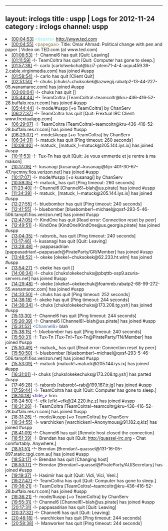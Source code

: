 
---
layout: irclogs
title : uspp | Logs for 2012-11-24
category : irclogs
channel: uspp
---
<li class="logitem"><a href="#00:04:53" name="00:04:53" class="time">[00:04:53]</a> <span class="person" style="color:#7deee6">&lt;itspara&gt;</span> <a href="http://www.ted.com/talks/omar_ahmad_political_change_with_pen_and_paper.html" target="_blank">http://www.ted.com</a> </li>
<li class="logitem"><a href="#00:04:55" name="00:04:55" class="time">[00:04:55]</a> <span class="person" style="color:#817e41">&lt;papegaai&gt;</span> Title: Omar Ahmad: Political change with pen and paper | Video on TED.com (at www.ted.com) </li>
<li class="logitem"><a href="#01:06:53" name="01:06:53" class="time">[01:06:53]</a> -!- <span class="quit">Channel6</span> has quit [Quit: Leaving] </li>
<li class="logitem"><a href="#01:11:59" name="01:11:59" class="time">[01:11:59]</a> -!- <span class="quit">TeamColtra</span> has quit [Quit: Computer has gone to sleep.] </li>
<li class="logitem"><a href="#01:57:38" name="01:57:38" class="time">[01:57:38]</a> -!- <span class="join">carlo</span> [carlo!webchat@bzi7-ptem71-4-4-acpu459.39-2.cable.virginmedia.com] has joined #uspp </li>
<li class="logitem"><a href="#01:58:54" name="01:58:54" class="time">[01:58:54]</a> -!- <span class="quit">carlo</span> has quit [Client Quit] </li>
<li class="logitem"><a href="#02:51:50" name="02:51:50" class="time">[02:51:50]</a> -!- <span class="join">chuks</span> [chuks!~chuksokek@azwegij.rabatp2-13-44-227-05.wanamaroc.com] has joined #uspp </li>
<li class="logitem"><a href="#03:00:04" name="03:00:04" class="time">[03:00:04]</a> -!- <span class="quit">chuks</span> has quit [] </li>
<li class="logitem"><a href="#05:44:44" name="05:44:44" class="time">[05:44:44]</a> -!- <span class="join">TeamColtra</span> [TeamColtra!~teamcoltr@kru-436-416-52-28.buffalo.res.rr.com] has joined #uspp </li>
<li class="logitem"><a href="#05:44:44" name="05:44:44" class="time">[05:44:44]</a> -!- mode/<span class="mode">#uspp</span> [+o TeamColtra] by ChanServ </li>
<li class="logitem"><a href="#06:27:37" name="06:27:37" class="time">[06:27:37]</a> -!- <span class="quit">TeamColtra</span> has quit [Quit: Frextual IRC Client: www.frextualapp.com] </li>
<li class="logitem"><a href="#06:29:07" name="06:29:07" class="time">[06:29:07]</a> -!- <span class="join">TeamColtra</span> [TeamColtra!~teamcoltr@kru-436-416-52-28.buffalo.res.rr.com] has joined #uspp </li>
<li class="logitem"><a href="#06:29:07" name="06:29:07" class="time">[06:29:07]</a> -!- mode/<span class="mode">#uspp</span> [+o TeamColtra] by ChanServ </li>
<li class="logitem"><a href="#06:34:31" name="06:34:31" class="time">[06:34:31]</a> -!- <span class="quit">matuck</span> has quit [Ping timeout: 260 seconds] </li>
<li class="logitem"><a href="#10:08:40" name="10:08:40" class="time">[10:08:40]</a> -!- <span class="join">matuck_</span> [matuck_!~matuck@205.144.iys.ix] has joined #uspp </li>
<li class="logitem"><a href="#10:11:53" name="10:11:53" class="time">[10:11:53]</a> -!- <span class="quit">Tux-Tn</span> has quit [Quit: Je vous emmerde et je rentre à ma maison] </li>
<li class="logitem"><a href="#10:17:06" name="10:17:06" class="time">[10:17:06]</a> -!- <span class="join">kusanagi</span> [kusanagi!~kusanagi@tijn-401-30-67-47.nycmny.fios.verizon.net] has joined #uspp </li>
<li class="logitem"><a href="#10:17:07" name="10:17:07" class="time">[10:17:07]</a> -!- mode/<span class="mode">#uspp</span> [+o kusanagi] by ChanServ </li>
<li class="logitem"><a href="#10:59:35" name="10:59:35" class="time">[10:59:35]</a> -!- <span class="quit">matuck_</span> has quit [Ping timeout: 260 seconds] </li>
<li class="logitem"><a href="#11:23:40" name="11:23:40" class="time">[11:23:40]</a> -!- <span class="join">Channel6</span> [Channel6!~blah@us.pirate] has joined #uspp </li>
<li class="logitem"><a href="#11:34:39" name="11:34:39" class="time">[11:34:39]</a> -!- <span class="join">matuck_</span> [matuck_!~matuck@205.144.iys.ix] has joined #uspp </li>
<li class="logitem"><a href="#12:27:55" name="12:27:55" class="time">[12:27:55]</a> -!- <span class="quit">bluebomber</span> has quit [Ping timeout: 240 seconds] </li>
<li class="logitem"><a href="#12:41:55" name="12:41:55" class="time">[12:41:55]</a> -!- <span class="join">bluebomber</span> [bluebomber!~michael@qxsf-293-5-46-506.tampfl.fios.verizon.net] has joined #uspp </li>
<li class="logitem"><a href="#12:47:05" name="12:47:05" class="time">[12:47:05]</a> -!- <span class="quit">KindOne</span> has quit [Read error: Connection reset by peer] </li>
<li class="logitem"><a href="#12:49:51" name="12:49:51" class="time">[12:49:51]</a> -!- <span class="join">KindOne</span> [KindOne!KindOne@us.georgia.pirate] has joined #uspp </li>
<li class="logitem"><a href="#13:04:35" name="13:04:35" class="time">[13:04:35]</a> -!- <span class="quit">rabsrob_</span> has quit [Ping timeout: 240 seconds] </li>
<li class="logitem"><a href="#13:17:46" name="13:17:46" class="time">[13:17:46]</a> -!- <span class="quit">kusanagi</span> has quit [Quit: Leaving] </li>
<li class="logitem"><a href="#13:28:48" name="13:28:48" class="time">[13:28:48]</a> -!- <span class="join">pappasadrian</span> [pappasadrian!~pappasadr@PirateParty/GR/Member] has joined #uspp </li>
<li class="logitem"><a href="#13:48:52" name="13:48:52" class="time">[13:48:52]</a> -!- <span class="join">okeke</span> [okeke!~chuksokek@62.233.ht.wlm] has joined #uspp </li>
<li class="logitem"><a href="#13:54:27" name="13:54:27" class="time">[13:54:27]</a> -!- <span class="quit">okeke</span> has quit [] </li>
<li class="logitem"><a href="#14:06:34" name="14:06:34" class="time">[14:06:34]</a> -!- <span class="join">chuks</span> [chuks!okekechuks@pbqttb-xsp9.azuria-servers.net] has joined #uspp </li>
<li class="logitem"><a href="#14:29:48" name="14:29:48" class="time">[14:29:48]</a> -!- <span class="join">okeke</span> [okeke!~okekechuk@foamreb.rabatp2-68-99-272-55.wanamaroc.com] has joined #uspp </li>
<li class="logitem"><a href="#14:33:50" name="14:33:50" class="time">[14:33:50]</a> -!- <span class="quit">chuks</span> has quit [Ping timeout: 252 seconds] </li>
<li class="logitem"><a href="#14:36:18" name="14:36:18" class="time">[14:36:18]</a> -!- <span class="quit">okeke</span> has quit [Ping timeout: 244 seconds] </li>
<li class="logitem"><a href="#14:36:34" name="14:36:34" class="time">[14:36:34]</a> -!- <span class="join">chuks</span> [chuks!okekechuks@173.208.tg.ysh] has joined #uspp </li>
<li class="logitem"><a href="#15:13:30" name="15:13:30" class="time">[15:13:30]</a> -!- <span class="quit">Channel6</span> has quit [Ping timeout: 244 seconds] </li>
<li class="logitem"><a href="#15:26:39" name="15:26:39" class="time">[15:26:39]</a> -!- <span class="join">Channel6</span> [Channel6!~blah@us.pirate] has joined #uspp </li>
<li class="logitem"><a href="#15:31:52" name="15:31:52" class="time">[15:31:52]</a> <span class="person" style="color:#3d5ba0">&lt;Channel6&gt;</span> blah </li>
<li class="logitem"><a href="#15:38:15" name="15:38:15" class="time">[15:38:15]</a> -!- <span class="quit">bluebomber</span> has quit [Ping timeout: 240 seconds] </li>
<li class="logitem"><a href="#15:50:31" name="15:50:31" class="time">[15:50:31]</a> -!- <span class="join">Tux-Tn</span> [Tux-Tn!~Tux-Tn@PirateParty/TN/Member] has joined #uspp </li>
<li class="logitem"><a href="#15:50:49" name="15:50:49" class="time">[15:50:49]</a> -!- <span class="quit">matuck_</span> has quit [Read error: Connection reset by peer] </li>
<li class="logitem"><a href="#15:50:50" name="15:50:50" class="time">[15:50:50]</a> -!- <span class="join">bluebomber</span> [bluebomber!~michael@qxsf-293-5-46-506.tampfl.fios.verizon.net] has joined #uspp </li>
<li class="logitem"><a href="#15:53:09" name="15:53:09" class="time">[15:53:09]</a> -!- <span class="join">matuck</span> [matuck!~matuck@205.144.iys.ix] has joined #uspp </li>
<li class="logitem"><a href="#16:31:01" name="16:31:01" class="time">[16:31:01]</a> -!- <span class="part">chuks</span> [chuks!okekechuks@173.208.tg.ysh] has parted #uspp </li>
<li class="logitem"><a href="#17:46:28" name="17:46:28" class="time">[17:46:28]</a> -!- <span class="join">rabsrob</span> [rabsrob!~rab@199.167.tr.jg] has joined #uspp </li>
<li class="logitem"><a href="#17:59:44" name="17:59:44" class="time">[17:59:44]</a> -!- <span class="quit">TeamColtra</span> has quit [Quit: Computer has gone to sleep.] </li>
<li class="logitem"><a href="#18:10:18" name="18:10:18" class="time">[18:10:18]</a> <span class="person" style="color:#42078b">&lt;tide_&gt;</span> hrm. </li>
<li class="logitem"><a href="#18:24:50" name="18:24:50" class="time">[18:24:50]</a> -!- <span class="join">efk</span> [efk!~efk@24.220.ihz.z] has joined #uspp </li>
<li class="logitem"><a href="#18:31:26" name="18:31:26" class="time">[18:31:26]</a> -!- <span class="join">TeamColtra</span> [TeamColtra!~teamcoltr@kru-436-416-52-28.buffalo.res.rr.com] has joined #uspp </li>
<li class="logitem"><a href="#18:31:26" name="18:31:26" class="time">[18:31:26]</a> -!- mode/<span class="mode">#uspp</span> [+o TeamColtra] by ChanServ </li>
<li class="logitem"><a href="#18:34:55" name="18:34:55" class="time">[18:34:55]</a> -!- <span class="join">warchicken</span> [warchicken!~Anonymous@91.182.q.klz] has joined #uspp </li>
<li class="logitem"><a href="#18:41:09" name="18:41:09" class="time">[18:41:09]</a> -!- <span class="quit">Channel6</span> has quit [Remote host closed the connection] </li>
<li class="logitem"><a href="#18:51:39" name="18:51:39" class="time">[18:51:39]</a> -!- <span class="quit">Brendan</span> has quit [Quit: <a href="http://quassel-irc.org" target="_blank">http://quassel-irc.org</a> - Chat comfortably. Anywhere.] </li>
<li class="logitem"><a href="#18:51:51" name="18:51:51" class="time">[18:51:51]</a> -!- <span class="join">Brendan</span> [Brendan!~quassel@131-16-05-897.static.tpgi.com.au] has joined #uspp </li>
<li class="logitem"><a href="#18:53:17" name="18:53:17" class="time">[18:53:17]</a> -!- <span class="quit">Brendan</span> has quit [Changing host] </li>
<li class="logitem"><a href="#18:53:17" name="18:53:17" class="time">[18:53:17]</a> -!- <span class="join">Brendan</span> [Brendan!~quassel@PirateParty/AU/Secretary] has joined #uspp </li>
<li class="logitem"><a href="#19:19:37" name="19:19:37" class="time">[19:19:37]</a> -!- <span class="quit">Hasimir</span> has quit [Quit: Vidi, Vici, Veni.] </li>
<li class="logitem"><a href="#19:27:47" name="19:27:47" class="time">[19:27:47]</a> -!- <span class="quit">TeamColtra</span> has quit [Quit: Computer has gone to sleep.] </li>
<li class="logitem"><a href="#19:36:21" name="19:36:21" class="time">[19:36:21]</a> -!- <span class="join">TeamColtra</span> [TeamColtra!~teamcoltr@kru-436-416-52-28.buffalo.res.rr.com] has joined #uspp </li>
<li class="logitem"><a href="#19:36:21" name="19:36:21" class="time">[19:36:21]</a> -!- mode/<span class="mode">#uspp</span> [+o TeamColtra] by ChanServ </li>
<li class="logitem"><a href="#19:55:31" name="19:55:31" class="time">[19:55:31]</a> -!- <span class="join">Channel6</span> [Channel6!~blah@us.pirate] has joined #uspp </li>
<li class="logitem"><a href="#20:17:31" name="20:17:31" class="time">[20:17:31]</a> -!- <span class="quit">pappasadrian</span> has quit [Quit: Leaving] </li>
<li class="logitem"><a href="#20:37:32" name="20:37:32" class="time">[20:37:32]</a> -!- <span class="quit">Channel6</span> has quit [Quit: Leaving] </li>
<li class="logitem"><a href="#20:48:18" name="20:48:18" class="time">[20:48:18]</a> -!- <span class="quit">warchicken</span> has quit [Ping timeout: 244 seconds] </li>
<li class="logitem"><a href="#20:58:38" name="20:58:38" class="time">[20:58:38]</a> -!- <span class="quit">Manworker</span> has quit [Ping timeout: 244 seconds] </li>


